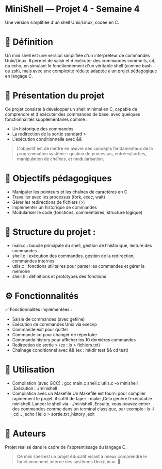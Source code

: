 # MiniShell — Projet 4 - Semaine 4
Une version simplifiée d'un shell Unix/Linux, codée en C.

# 🧾 Définition
Un mini shell est une version simplifiée d'un interpréteur de commandes Unix/Linux. Il permet de saisir et d'exécuter des commandes comme ls, cd, ou echo, en simulant le fonctionnement d'un véritable shell (comme bash ou zsh), mais avec une complexité réduite adaptée à un projet pédagogique en langage C.

# 🎯 Présentation du projet
Ce projet consiste à développer un shell minimal en C, capable de comprendre et d'exécuter des commandes de base, avec quelques fonctionnalités supplémentaires comme :
- Un historique des commandes
- La redirection de la sortie standard >
- L'exécution conditionnelle avec &&
> L'objectif est de mettre en œuvre des concepts fondamentaux de la programmation système : gestion de processus, entrées/sorties, manipulation de chaînes, et modularisation.

# 📌 Objectifs pédagogiques
- Manipuler les pointeurs et les chaînes de caractères en C
- Travailler avec les processus (fork, exec, wait)
- Gérer les redirections de fichiers (>)
- Implémenter un historique de commandes
- Modulariser le code (fonctions, commentaires, structure logique)

# 📁 Structure du projet :
- main.c : boucle principale du shell, gestion de l’historique, lecture des commandes
- shell.c : exécution des commandes, gestion de la redirection, commandes internes
- utils.c : fonctions utilitaires pour parser les commandes et gérer la mémoire
- shell.h : définitions et prototypes des fonctions

# ⚙️ Fonctionnalités
✅ Fonctionnalités implémentées :
- Saisie de commandes (avec getline)
- Exécution de commandes Unix via execvp
- Commande exit pour quitter
- Commande cd pour changer de répertoire
- Commande history pour afficher les 10 dernières commandes
- Redirection de sortie > (ex : ls > fichiers.txt)
- Chaînage conditionnel avec && (ex : mkdir test && cd test)

# 🚀 Utilisation
- Compilation (avec GCC) :
gcc main.c shell.c utils.c -o minishell
,Exécution : ./minishell
- Compilation avec un Makefile 
Un Makefile est fourni pour compiler rapidement le projet.
il suffit de taper : make
,Cela génère l’exécutable minishell.
Lancer le shell via : ./minishell
,Ensuite, vous pouvez entrer des commandes comme dans un terminal classique, par exemple :
ls -l
,cd ..
,echo Hello > sortie.txt
,history
,exit

# 👥 Auteurs
Projet réalisé dans le cadre de l'apprentissage du langage C.
> Ce mini shell est un projet éducatif visant à mieux comprendre le fonctionnement interne des systèmes Unix/Linux. 🚧
